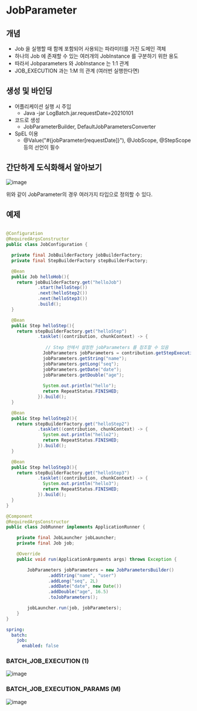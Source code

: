 # JobParameter

## 개념

- Job 을 실행할 때 함께 포함되어 사용되는 파라미터를 가진 도메인 객체
- 하나의 Job 에 존재할 수 있는 여러개의 JobInstance 를 구분하기 위한 용도
- 따라서 Jobparameters 와 JobInstance 는 1:1 관계
- JOB_EXECUTION 과는 1:M 의 관계 (여러번 실행한다면)

## 생성 및 바인딩

- 어플리케이션 실행 시 주입
  - Java -jar LogBatch.jar.requestDate=20210101
- 코드로 생성
  - JobParameterBuilder, DefaultJobParametersConverter
- SpEL 이용
  - @Value("#{jobParameter[requestDate]}"), @JobScope, @StepScope 등의 선언이 필수

## 간단하게 도식화해서 알아보기

![image](https://github.com/Sal-Mal/salmal-be/assets/53935439/44e6c7e4-d1c9-4c48-8ad4-84c26af1b8f6)

위와 같이 JobParameter의 경우 여러가지 타입으로 정의할 수 있다.


## 예제

```java

@Configuration
@RequiredArgsConstructor
public class JobConfiguration {

  private final JobBuilderFactory jobBuilderFactory;
  private final StepBuilderFactory stepBuilderFactory;

  @Bean
  public Job helloHob(){
    return jobBuilderFactory.get("helloJob")
            .start(helloStep())
            .next(helloStep2())
            .next(helloStep3())
            .build();
  }

  @Bean
  public Step helloStep(){
    return stepBuilderFactory.get("helloStep")
            .tasklet((contribution, chunkContext) -> {
                
               // Step 안에서 설정한 jobParameters 를 참조할 수 있음 
              JobParameters jobParameters = contribution.getStepExecution().getJobExecution().getJobParameters();
              jobParameters.getString("name");
              jobParameters.getLong("seq");
              jobParameters.getDate("date");
              jobParameters.getDouble("age");
              
              System.out.println("hello");
              return RepeatStatus.FINISHED;
            }).build();
  }

  @Bean
  public Step helloStep2(){
    return stepBuilderFactory.get("helloStep2")
            .tasklet((contribution, chunkContext) -> {
              System.out.println("hello2");
              return RepeatStatus.FINISHED;
            }).build();
  }

  @Bean
  public Step helloStep3(){
    return stepBuilderFactory.get("helloStep3")
            .tasklet((contribution, chunkContext) -> {
              System.out.println("hello3");
              return RepeatStatus.FINISHED;
            }).build();
  }
}

@Component
@RequiredArgsConstructor
public class JobRunner implements ApplicationRunner {

    private final JobLauncher jobLauncher;
    private final Job job;

    @Override
    public void run(ApplicationArguments args) throws Exception {

        JobParameters jobParameters = new JobParametersBuilder()
                .addString("name", "user")
                .addLong("seq", 2L)
                .addDate("date", new Date())
                .addDouble("age", 16.5)
                .toJobParameters();

        jobLauncher.run(job, jobParameters);
    }
}

```

```yaml
spring:
  batch:
    job:
      enabled: false
```

### BATCH_JOB_EXECUTION (1)
![image](https://github.com/Sal-Mal/salmal-be/assets/53935439/931c211f-384b-4090-94d9-63e5a865e64c)

### BATCH_JOB_EXECUTION_PARAMS (M)
![image](https://github.com/Sal-Mal/salmal-be/assets/53935439/ff49cfd0-8b77-4f60-a85f-df86236ae82f)

